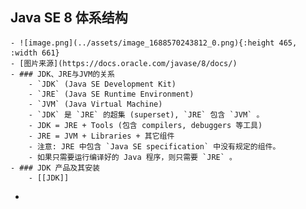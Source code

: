 ## Java SE 8 体系结构
	- ![image.png](../assets/image_1688570243812_0.png){:height 465, :width 661}
	- [图片来源](https://docs.oracle.com/javase/8/docs/)
	- ### JDK、JRE与JVM的关系
		- `JDK` (Java SE Development Kit)
		- `JRE` (Java SE Runtime Environment)
		- `JVM` (Java Virtual Machine)
		- `JDK` 是 `JRE` 的超集 (superset), `JRE` 包含 `JVM` 。
		- JDK = JRE + Tools (包含 compilers, debuggers 等工具)
		- JRE = JVM + Libraries + 其它组件
		- 注意: JRE 中包含 `Java SE specification` 中没有规定的组件。
		- 如果只需要运行编译好的 Java 程序，则只需要 `JRE` 。
	- ### JDK 产品及其安装
		- [[JDK]]
-